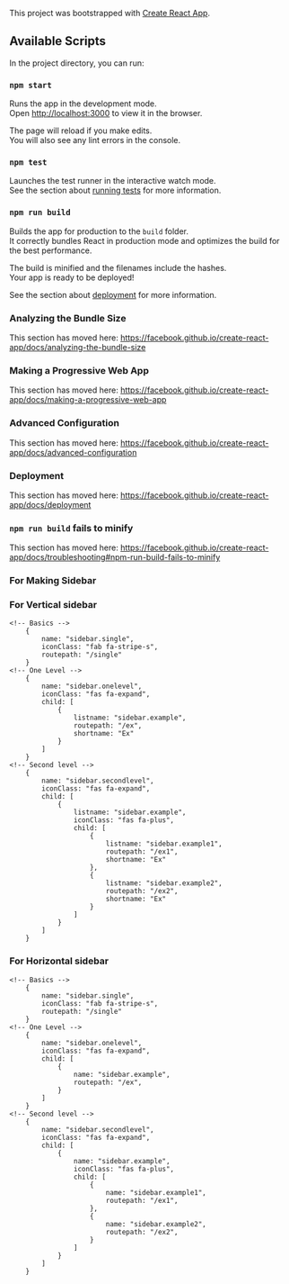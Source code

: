 This project was bootstrapped with [Create React App](https://github.com/facebook/create-react-app).

## Available Scripts

In the project directory, you can run:

### `npm start`

Runs the app in the development mode.<br>
Open [http://localhost:3000](http://localhost:3000) to view it in the browser.

The page will reload if you make edits.<br>
You will also see any lint errors in the console.

### `npm test`

Launches the test runner in the interactive watch mode.<br>
See the section about [running tests](https://facebook.github.io/create-react-app/docs/running-tests) for more information.

### `npm run build`

Builds the app for production to the `build` folder.<br>
It correctly bundles React in production mode and optimizes the build for the best performance.

The build is minified and the filenames include the hashes.<br>
Your app is ready to be deployed!

See the section about [deployment](https://facebook.github.io/create-react-app/docs/deployment) for more information.

### Analyzing the Bundle Size

This section has moved here: https://facebook.github.io/create-react-app/docs/analyzing-the-bundle-size

### Making a Progressive Web App

This section has moved here: https://facebook.github.io/create-react-app/docs/making-a-progressive-web-app

### Advanced Configuration

This section has moved here: https://facebook.github.io/create-react-app/docs/advanced-configuration

### Deployment

This section has moved here: https://facebook.github.io/create-react-app/docs/deployment

### `npm run build` fails to minify

This section has moved here: https://facebook.github.io/create-react-app/docs/troubleshooting#npm-run-build-fails-to-minify

### For Making Sidebar 
### For Vertical sidebar

    <!-- Basics -->
        {
            name: "sidebar.single",
            iconClass: "fab fa-stripe-s",
            routepath: "/single"
        }
    <!-- One Level -->
        {
            name: "sidebar.onelevel",
            iconClass: "fas fa-expand",
            child: [
                {
                    listname: "sidebar.example",
                    routepath: "/ex",
                    shortname: "Ex"
                }
            ]
        }
    <!-- Second level -->
        {
            name: "sidebar.secondlevel",
            iconClass: "fas fa-expand",
            child: [
                {
                    listname: "sidebar.example",
                    iconClass: "fas fa-plus",
                    child: [
                        {
                            listname: "sidebar.example1",
                            routepath: "/ex1",
                            shortname: "Ex"
                        },
                        {
                            listname: "sidebar.example2",
                            routepath: "/ex2",
                            shortname: "Ex"
                        }
                    ]
                }
            ]
        }
### For Horizontal sidebar
  
    <!-- Basics -->
        {
            name: "sidebar.single",
            iconClass: "fab fa-stripe-s",
            routepath: "/single"
        }
    <!-- One Level -->
        {
            name: "sidebar.onelevel",
            iconClass: "fas fa-expand",
            child: [
                {
                    name: "sidebar.example",
                    routepath: "/ex",
                }
            ]
        }
    <!-- Second level -->
        {
            name: "sidebar.secondlevel",
            iconClass: "fas fa-expand",
            child: [
                {
                    name: "sidebar.example",
                    iconClass: "fas fa-plus",
                    child: [
                        {
                            name: "sidebar.example1",
                            routepath: "/ex1",
                        },
                        {
                            name: "sidebar.example2",
                            routepath: "/ex2",
                        }
                    ]
                }
            ]
        }